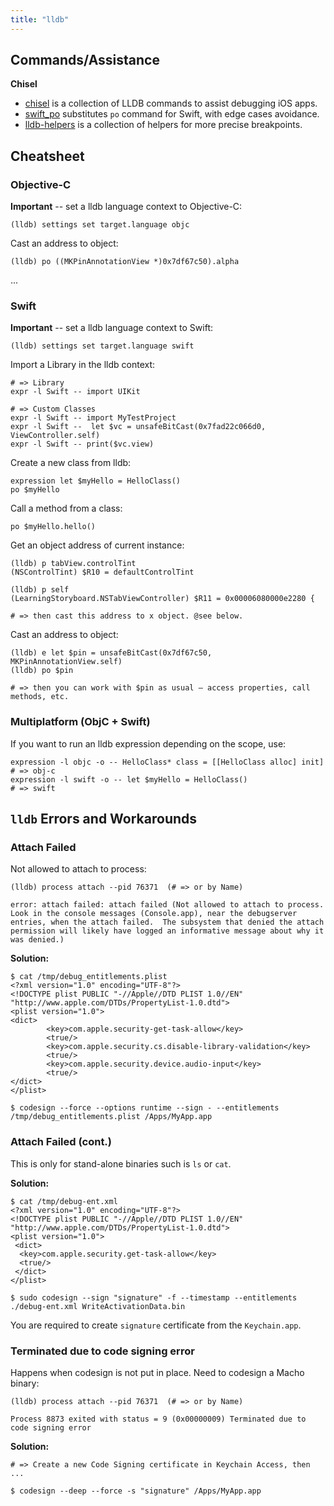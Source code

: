 ```yaml
---
title: "lldb"
---
```


## Commands/Assistance

**Chisel**
* [chisel](https://github.com/facebook/chisel) is a collection of LLDB commands to assist debugging iOS apps.
* [swift_po](https://github.com/kastiglione/swift_po) substitutes `po` command for Swift, with edge cases avoidance.
* [lldb-helpers](https://github.com/kastiglione/lldb-helpers) is a collection of helpers for more precise breakpoints.

## Cheatsheet

### Objective-C

**Important** -- set a lldb language context to Objective-C:

```
(lldb) settings set target.language objc 
```

Cast an address to object:

```
(lldb) po ((MKPinAnnotationView *)0x7df67c50).alpha
```
...

### Swift

**Important** -- set a lldb language context to Swift:

```
(lldb) settings set target.language swift
```

Import a Library in the lldb context:

```
# => Library
expr -l Swift -- import UIKit

# => Custom Classes
expr -l Swift -- import MyTestProject
expr -l Swift --  let $vc = unsafeBitCast(0x7fad22c066d0, ViewController.self)
expr -l Swift -- print($vc.view)
```

Create a new class from lldb:

```
expression let $myHello = HelloClass()
po $myHello
```

Call a method from a class:

```
po $myHello.hello()
```

Get an object address of current instance:

```
(lldb) p tabView.controlTint
(NSControlTint) $R10 = defaultControlTint

(lldb) p self
(LearningStoryboard.NSTabViewController) $R11 = 0x00006080000e2280 {

# => then cast this address to x object. @see below.
```

Cast an address to object:

```
(lldb) e let $pin = unsafeBitCast(0x7df67c50, MKPinAnnotationView.self)
(lldb) po $pin

# => then you can work with $pin as usual – access properties, call methods, etc.
```

### Multiplatform (ObjC + Swift)

If you want to run an lldb expression depending on the scope, use:

```
expression -l objc -o -- HelloClass* class = [[HelloClass alloc] init]      # => obj-c
expression -l swift -o -- let $myHello = HelloClass()                       # => swift
```

## `lldb` Errors and Workarounds

### Attach Failed

Not allowed to attach to process:

```
(lldb) process attach --pid 76371  (# => or by Name)

error: attach failed: attach failed (Not allowed to attach to process.  Look in the console messages (Console.app), near the debugserver entries, when the attach failed.  The subsystem that denied the attach permission will likely have logged an informative message about why it was denied.)
```

**Solution:**

```
$ cat /tmp/debug_entitlements.plist
<?xml version="1.0" encoding="UTF-8"?>
<!DOCTYPE plist PUBLIC "-//Apple//DTD PLIST 1.0//EN" "http://www.apple.com/DTDs/PropertyList-1.0.dtd">
<plist version="1.0">
<dict>
        <key>com.apple.security-get-task-allow</key>
        <true/>
        <key>com.apple.security.cs.disable-library-validation</key>
        <true/>
        <key>com.apple.security.device.audio-input</key>
        <true/>
</dict>
</plist>

$ codesign --force --options runtime --sign - --entitlements /tmp/debug_entitlements.plist /Apps/MyApp.app
```

### Attach Failed (cont.)

This is only for stand-alone binaries such is `ls` or `cat`. 

**Solution:**

```
$ cat /tmp/debug-ent.xml
<?xml version="1.0" encoding="UTF-8"?>
<!DOCTYPE plist PUBLIC "-//Apple//DTD PLIST 1.0//EN" "http://www.apple.com/DTDs/PropertyList-1.0.dtd">
<plist version="1.0">
 <dict>
  <key>com.apple.security.get-task-allow</key>
  <true/>
 </dict>
</plist>

$ sudo codesign --sign "signature" -f --timestamp --entitlements ./debug-ent.xml WriteActivationData.bin
```

You are required to create `signature` certificate from the `Keychain.app`.

### Terminated due to code signing error

Happens when codesign is not put in place. Need to codesign a Macho binary:

```
(lldb) process attach --pid 76371  (# => or by Name)

Process 8873 exited with status = 9 (0x00000009) Terminated due to code signing error
```

**Solution:**

```
# => Create a new Code Signing certificate in Keychain Access, then ...

$ codesign --deep --force -s "signature" /Apps/MyApp.app
```

